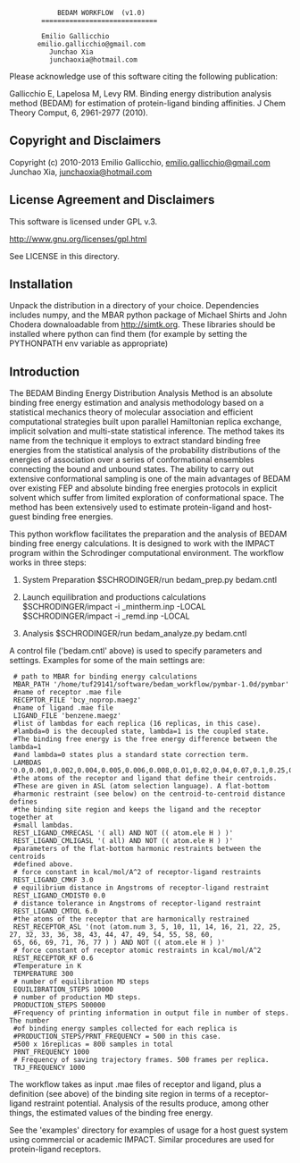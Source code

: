 		        BEDAM WORKFLOW  (v1.0)
		    =============================

			Emilio Gallicchio
		   emilio.gallicchio@gmail.com
		  	  Junchao Xia
		      junchaoxia@hotmail.com

 Please acknowledge use of this software citing the following publication:

  Gallicchio E, Lapelosa M, Levy RM. Binding energy distribution
  analysis method (BEDAM) for estimation of protein-ligand binding
  affinities. J Chem Theory Comput, 6, 2961-2977 (2010).

 Copyright and Disclaimers
 -------------------------

 Copyright (c) 2010-2013 
 Emilio Gallicchio, emilio.gallicchio@gmail.com
 Junchao Xia, junchaoxia@hotmail.com

 License Agreement and Disclaimers
 ---------------------------------

 This software is licensed under GPL v.3.
 
 http://www.gnu.org/licenses/gpl.html

 See LICENSE in this directory.

 Installation
 ------------

 Unpack the distribution in a directory of your choice. Dependencies
 includes numpy, and the MBAR python package of Michael Shirts and
 John Chodera downaloadable from http://simtk.org. These libraries
 should be installed where python can find them (for example by
 setting the PYTHONPATH env variable as appropriate)

 Introduction
 ------------

 The BEDAM Binding Energy Distribution Analysis Method is an absolute
 binding free energy estimation and analysis methodology based on a
 statistical mechanics theory of molecular association and efficient
 computational strategies built upon parallel Hamiltonian replica
 exchange, implicit solvation and multi-state statistical
 inference. The method takes its name from the technique it employs to
 extract standard binding free energies from the statistical analysis
 of the probability distributions of the energies of association over
 a series of conformational ensembles connecting the bound and unbound
 states. The ability to carry out extensive conformational sampling is
 one of the main advantages of BEDAM over existing FEP and absolute
 binding free energies protocols in explicit solvent which suffer from
 limited exploration of conformational space. The method has been
 extensively used to estimate protein-ligand and host-guest binding
 free energies.

 This python workflow facilitates the preparation and the analysis of
 BEDAM binding free energy calculations. It is designed to work with
 the IMPACT program within the Schrodinger computational
 environment. The workflow works in three steps:

1. System Preparation
 $SCHRODINGER/run bedam_prep.py bedam.cntl

2. Launch equilibration and productions calculations
$SCHRODINGER/impact -i <jobname>_mintherm.inp -LOCAL
$SCHRODINGER/impact -i <jobname>_remd.inp -LOCAL

3. Analysis
 $SCHRODINGER/run bedam_analyze.py bedam.cntl

A control file ('bedam.cntl' above) is used to specify parameters and
settings. Examples for some of the main settings are:

     # path to MBAR for binding energy calculations
     MBAR_PATH '/home/tuf29141/software/bedam_workflow/pymbar-1.0d/pymbar'
     #name of receptor .mae file
     RECEPTOR_FILE 'bcy_noprop.maegz'
     #name of ligand .mae file
     LIGAND_FILE 'benzene.maegz'
     #list of lambdas for each replica (16 replicas, in this case). 
     #lambda=0 is the decoupled state, lambda=1 is the coupled state.
     #The binding free energy is the free energy difference between the lambda=1
     #and lambda=0 states plus a standard state correction term.
     LAMBDAS '0.0,0.001,0.002,0.004,0.005,0.006,0.008,0.01,0.02,0.04,0.07,0.1,0.25,0.5,0.75,1.0'
     #the atoms of the receptor and ligand that define their centroids. 
     #These are given in ASL (atom selection language). A flat-bottom
     #harmonic restraint (see below) on the centroid-to-centroid distance defines
     #the binding site region and keeps the ligand and the receptor together at
     #small lambdas.
     REST_LIGAND_CMRECASL '( all) AND NOT (( atom.ele H ) )'
     REST_LIGAND_CMLIGASL '( all) AND NOT (( atom.ele H ) )'
     #parameters of the flat-bottom harmonic restraints between the centroids
     #defined above.
     # force constant in kcal/mol/A^2 of receptor-ligand restraints
     REST_LIGAND_CMKF 3.0
     # equilibrium distance in Angstroms of receptor-ligand restraint
     REST_LIGAND_CMDIST0 0.0
     # distance tolerance in Angstroms of receptor-ligand restraint
     REST_LIGAND_CMTOL 6.0
     #the atoms of the receptor that are harmonically restrained
     REST_RECEPTOR_ASL '(not (atom.num 3, 5, 10, 11, 14, 16, 21, 22, 25, 27, 32, 33, 36, 38, 43, 44, 47, 49, 54, 55, 58, 60,
     65, 66, 69, 71, 76, 77 ) ) AND NOT (( atom.ele H ) )'
     # force constant of receptor atomic restraints in kcal/mol/A^2
     REST_RECEPTOR_KF 0.6
     #Temperature in K
     TEMPERATURE 300
     # number of equilibration MD steps
     EQUILIBRATION_STEPS 10000
     # number of production MD steps.
     PRODUCTION_STEPS 500000
     #Frequency of printing information in output file in number of steps. The number
     #of binding energy samples collected for each replica is
     #PRODUCTION_STEPS/PRNT_FREQUENCY = 500 in this case.
     #500 x 16replicas = 800 samples in total
     PRNT_FREQUENCY 1000
     # Frequency of saving trajectory frames. 500 frames per replica.
     TRJ_FREQUENCY 1000
     
The workflow takes as input .mae files of receptor and ligand, plus a
definition (see above) of the binding site region in terms of
a receptor-ligand restraint potential. Analysis of the results produce,
among other things, the estimated values of the binding free energy.

See the 'examples' directory for examples of usage for a host guest
system using commercial or academic IMPACT. Similar procedures are 
used for protein-ligand receptors.
